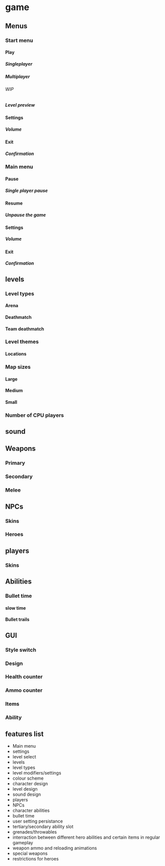 game
====
## Menus

### Start menu
#### Play
##### Singleplayer
##### Multiplayer
###### WIP
##### Level preview
#### Settings
##### Volume
#### Exit
##### Confirmation

### Main menu
#### Pause
##### Single player pause
#### Resume
##### Unpause the game
#### Settings
##### Volume
#### Exit
##### Confirmation

## levels

### Level types
#### Arena
#### Deathmatch
#### Team deathmatch
### Level themes
#### Locations
### Map sizes
#### Large
#### Medium
#### Small

### Number of CPU players


## sound

## Weapons
### Primary
### Secondary
### Melee


## NPCs
### Skins
### Heroes

## players
### Skins


## Abilities
### Bullet time
#### slow time
#### Bullet trails
### 

## GUI
### Style switch
### Design
### Health counter
### Ammo counter
### Items
### Ability

features list
-------------

* Main menu
* settings
* level select
* levels
* level types
* level modifiers/settings
* colour scheme
* character design
* level design
* sound design
* players
* NPCs
* character abilities
* bullet time
* user setting persistance 
* tertiary/secondary ability slot
* grenades/throwables
* interraction between different hero abilities and certain items in regular gameplay
* weapon ammo and reloading animations
* special weapons
* restrictions for heroes
